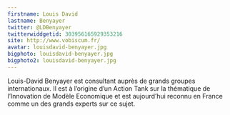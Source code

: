 ```yaml
---
firstname: Louis David 
lastname: Benyayer
twitter: @LDBenyayer
twitterwiddgetid: 303956165929353216
site: http://www.vobiscum.fr/
avatar: louisdavid-benyayer.jpg
bigphoto: louisdavid-benyayer.jpg
bigphoto2: louisdavid-benyayer.jpg
---
```


Louis-David Benyayer est consultant auprès de grands groupes internationaux. Il est à l’origine d’un  Action Tank sur la thématique de l’Innovation de Modèle Economique et est aujourd’hui reconnu en France comme un des grands experts sur ce sujet. 


